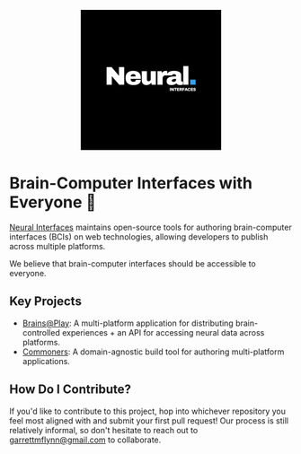 <p align="center">
<a href="https://neuralinterfaces.com"><img src="https://github.com/neuralinterfaces/.github/blob/6700031/assets/logo_dark.png?raw=true" height="250"></a>
</p>

# Brain-Computer Interfaces with Everyone 🧠

[Neural Interfaces](https://neuralinterfaces.com) maintains open-source tools for authoring brain-computer interfaces (BCIs) on web technologies, allowing developers to publish across multiple platforms. 

We believe that brain-computer interfaces should be accessible to everyone.

## Key Projects
- [Brains@Play](https://github.com/neuralinterfaces/brainsatplay): A multi-platform application for distributing brain-controlled experiences + an API for accessing neural data across platforms.
- [Commoners](https://github.com/neuralinterfaces/commoners): A domain-agnostic build tool for authoring multi-platform applications.

## How Do I Contribute?
If you'd like to contribute to this project, hop into whichever repository you feel most aligned with and submit your first pull request! Our process is still relatively informal, so don't hesitate to reach out to [garrettmflynn@gmail.com](mailto:garrettmflynn@gmail.com) to collaborate.
